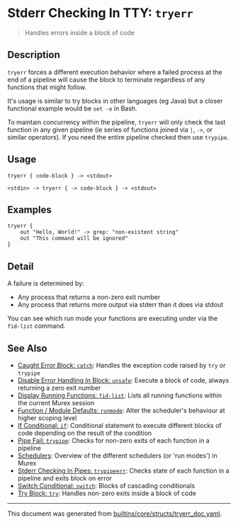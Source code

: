 # Stderr Checking In TTY: `tryerr`

> Handles errors inside a block of code

## Description

`tryerr` forces a different execution behavior where a failed process at the end
of a pipeline will cause the block to terminate regardless of any functions that
might follow.

It's usage is similar to try blocks in other languages (eg Java) but a closer
functional example would be `set -e` in Bash.

To maintain concurrency within the pipeline, `tryerr` will only check the last
function in any given pipeline (ie series of functions joined via `|`, `->`, or
similar operators). If you need the entire pipeline checked then use `trypipe`.

## Usage

```
tryerr { code-block } -> <stdout>

<stdin> -> tryerr { -> code-block } -> <stdout>
```

## Examples

```
tryerr {
    out "Hello, World!" -> grep: "non-existent string"
    out "This command will be ignored"
}
```

## Detail

A failure is determined by:

* Any process that returns a non-zero exit number
* Any process that returns more output via stderr than it does via stdout

You can see which run mode your functions are executing under via the `fid-list`
command.

## See Also

* [Caught Error Block: `catch`](../commands/catch.md):
  Handles the exception code raised by `try` or `trypipe`
* [Disable Error Handling In Block: `unsafe`](../commands/unsafe.md):
  Execute a block of code, always returning a zero exit number
* [Display Running Functions: `fid-list`](../commands/fid-list.md):
  Lists all running functions within the current Murex session
* [Function / Module Defaults: `runmode`](../commands/runmode.md):
  Alter the scheduler's behaviour at higher scoping level
* [If Conditional: `if`](../commands/if.md):
  Conditional statement to execute different blocks of code depending on the result of the condition
* [Pipe Fail: `trypipe`](../commands/trypipe.md):
  Checks for non-zero exits of each function in a pipeline
* [Schedulers](../user-guide/schedulers.md):
  Overview of the different schedulers (or 'run modes') in Murex
* [Stderr Checking In Pipes: `trypipeerr`](../commands/trypipeerr.md):
  Checks state of each function in a pipeline and exits block on error
* [Switch Conditional: `switch`](../commands/switch.md):
  Blocks of cascading conditionals
* [Try Block: `try`](../commands/try.md):
  Handles non-zero exits inside a block of code

<hr/>

This document was generated from [builtins/core/structs/tryerr_doc.yaml](https://github.com/lmorg/murex/blob/master/builtins/core/structs/tryerr_doc.yaml).